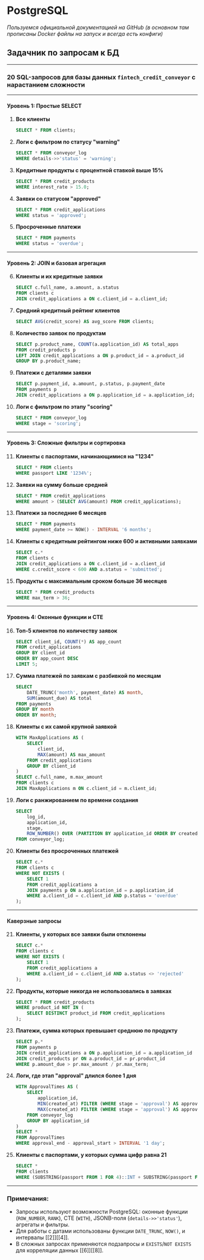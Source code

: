 # PostgreSQL

_Пользуемся официальной документацией на GitHub (в основном там прописаны Docker файлы на запуск и всегда есть конфиги)_

## Задачник по запросам к БД

---

### 20 SQL-запросов для базы данных `fintech_credit_conveyor` с нарастанием сложности

---

#### **Уровень 1: Простые SELECT**
1. **Все клиенты**  
   ```sql
   SELECT * FROM clients;
   ```

2. **Логи с фильтром по статусу "warning"**  
   ```sql
   SELECT * FROM conveyor_log 
   WHERE details->>'status' = 'warning';
   ```

3. **Кредитные продукты с процентной ставкой выше 15%**  
   ```sql
   SELECT * FROM credit_products 
   WHERE interest_rate > 15.0;
   ```

4. **Заявки со статусом "approved"**  
   ```sql
   SELECT * FROM credit_applications 
   WHERE status = 'approved';
   ```

5. **Просроченные платежи**  
   ```sql
   SELECT * FROM payments 
   WHERE status = 'overdue';
   ```

---

#### **Уровень 2: JOIN и базовая агрегация**
6. **Клиенты и их кредитные заявки**  
   ```sql
   SELECT c.full_name, a.amount, a.status 
   FROM clients c 
   JOIN credit_applications a ON c.client_id = a.client_id;
   ```

7. **Средний кредитный рейтинг клиентов**  
   ```sql
   SELECT AVG(credit_score) AS avg_score FROM clients;
   ```

8. **Количество заявок по продуктам**  
   ```sql
   SELECT p.product_name, COUNT(a.application_id) AS total_apps 
   FROM credit_products p 
   LEFT JOIN credit_applications a ON p.product_id = a.product_id 
   GROUP BY p.product_name;
   ```

9. **Платежи с деталями заявки**  
   ```sql
   SELECT p.payment_id, a.amount, p.status, p.payment_date 
   FROM payments p 
   JOIN credit_applications a ON p.application_id = a.application_id;
   ```

10. **Логи с фильтром по этапу "scoring"**  
    ```sql
    SELECT * FROM conveyor_log 
    WHERE stage = 'scoring';
    ```

---

#### **Уровень 3: Сложные фильтры и сортировка**
11. **Клиенты с паспортами, начинающимися на "1234"**  
    ```sql
    SELECT * FROM clients 
    WHERE passport LIKE '1234%';
    ```

12. **Заявки на сумму больше средней**  
    ```sql
    SELECT * FROM credit_applications 
    WHERE amount > (SELECT AVG(amount) FROM credit_applications);
    ```

13. **Платежи за последние 6 месяцев**  
    ```sql
    SELECT * FROM payments 
    WHERE payment_date >= NOW() - INTERVAL '6 months';
    ```

14. **Клиенты с кредитным рейтингом ниже 600 и активными заявками**  
    ```sql
    SELECT c.* 
    FROM clients c 
    JOIN credit_applications a ON c.client_id = a.client_id 
    WHERE c.credit_score < 600 AND a.status = 'submitted';
    ```

15. **Продукты с максимальным сроком больше 36 месяцев**  
    ```sql
    SELECT * FROM credit_products 
    WHERE max_term > 36;
    ```

---

#### **Уровень 4: Оконные функции и CTE**
16. **Топ-5 клиентов по количеству заявок**  
    ```sql
    SELECT client_id, COUNT(*) AS app_count 
    FROM credit_applications 
    GROUP BY client_id 
    ORDER BY app_count DESC 
    LIMIT 5;
    ```

17. **Сумма платежей по заявкам с разбивкой по месяцам**  
    ```sql
    SELECT 
        DATE_TRUNC('month', payment_date) AS month,
        SUM(amount_due) AS total 
    FROM payments 
    GROUP BY month 
    ORDER BY month;
    ```

18. **Клиенты с их самой крупной заявкой**  
    ```sql
    WITH MaxApplications AS (
        SELECT 
            client_id, 
            MAX(amount) AS max_amount 
        FROM credit_applications 
        GROUP BY client_id
    )
    SELECT c.full_name, m.max_amount 
    FROM clients c 
    JOIN MaxApplications m ON c.client_id = m.client_id;
    ```

19. **Логи с ранжированием по времени создания**  
    ```sql
    SELECT 
        log_id, 
        application_id, 
        stage, 
        ROW_NUMBER() OVER (PARTITION BY application_id ORDER BY created_at) AS step_number 
    FROM conveyor_log;
    ```

20. **Клиенты без просроченных платежей**  
    ```sql
    SELECT c.* 
    FROM clients c 
    WHERE NOT EXISTS (
        SELECT 1 
        FROM credit_applications a 
        JOIN payments p ON a.application_id = p.application_id 
        WHERE a.client_id = c.client_id AND p.status = 'overdue'
    );
    ```

---

#### **Каверзные запросы**
21. **Клиенты, у которых все заявки были отклонены**  
    ```sql
    SELECT c.* 
    FROM clients c 
    WHERE NOT EXISTS (
        SELECT 1 
        FROM credit_applications a 
        WHERE a.client_id = c.client_id AND a.status <> 'rejected'
    );
    ```

22. **Продукты, которые никогда не использовались в заявках**  
    ```sql
    SELECT * FROM credit_products 
    WHERE product_id NOT IN (
        SELECT DISTINCT product_id FROM credit_applications
    );
    ```

23. **Платежи, сумма которых превышает среднюю по продукту**  
    ```sql
    SELECT p.* 
    FROM payments p 
    JOIN credit_applications a ON p.application_id = a.application_id 
    JOIN credit_products pr ON a.product_id = pr.product_id 
    WHERE p.amount_due > pr.max_amount / pr.max_term;
    ```

24. **Логи, где этап "approval" длился более 1 дня**  
    ```sql
    WITH ApprovalTimes AS (
        SELECT 
            application_id,
            MIN(created_at) FILTER (WHERE stage = 'approval') AS approval_start,
            MAX(created_at) FILTER (WHERE stage = 'approval') AS approval_end
        FROM conveyor_log 
        GROUP BY application_id
    )
    SELECT * 
    FROM ApprovalTimes 
    WHERE approval_end - approval_start > INTERVAL '1 day';
    ```

25. **Клиенты с паспортами, у которых сумма цифр равна 21**  
    ```sql
    SELECT * 
    FROM clients 
    WHERE (SUBSTRING(passport FROM 1 FOR 4)::INT + SUBSTRING(passport FROM 6 FOR 6)::INT) = 21;
    ```

---

### Примечания:
- Запросы используют возможности PostgreSQL: оконные функции (`ROW_NUMBER`, `RANK`), CTE (`WITH`), JSONB-поля (`details->>'status'`), агрегаты и фильтры.
- Для работы с датами использованы функции `DATE_TRUNC`, `NOW()`, и интервалы [[2]][[4]].
- В сложных запросах применяются подзапросы и `EXISTS`/`NOT EXISTS` для корреляции данных [[6]][[8]].
